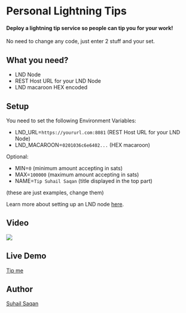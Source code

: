 # Personal Lightning Tips

#### Deploy a lightning tip service so people can tip you for your work! 

No need to change any code, just enter 2 stuff and your set.

## What you need?

- LND Node
- REST Host URL for your LND Node
- LND macaroon HEX encoded

## Setup

You need to set the following Environment Variables:

- LND_URL=`https://yoururl.com:8081` (REST Host URL for your LND Node)
- LND_MACAROON=`0201036c6e6402...` (HEX macaroon)

Optional:

- MIN=`0` (minimum amount accepting in sats)
- MAX=`100000` (maximum amount accepting in sats)
- NAME=`Tip Suhail Saqan` (title displayed in the top part)

(these are just examples, change them)

Learn more about setting up an LND node [here](https://github.com/lightningnetwork/lnd).

## Video

![](/images/demo.gif)

## Live Demo

[Tip me](https://tip.suhailsaqan.com/)

## Author

[Suhail Saqan](https://suhailsaqan.com/)
